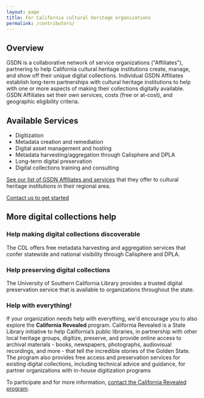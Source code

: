 ```yaml
---
layout: page
title: For California cultural heritage organizations
permalink: /contributors/
---
```


## Overview

GSDN is a collaborative network of service organizations ("Affiliates"), partnering to help California cultural heritage institutions create, manage, and show off their unique digital collections. Individual GSDN Affiliates establish long-term partnerships with cultural heritage institutions to help with one or more aspects of making their collections digitally available. GSDN Affiliates set their own services, costs (free or at-cost), and geographic eligibility criteria.


## Available Services

*   Digitization
*   Metadata creation and remediation
*   Digital asset management and hosting
*   Metadata harvesting/aggregation through Calisphere and DPLA
*   Long-term digital preservation
*   Digital collections training and consulting

[See our list of GSDN Affiliates and services](../all) that they offer to cultural heritage institutions in their regional area.

<a class="primary-link" href="mailto:oacops@cdlib.org">Contact us to get started</a>



## More digital collections help


### Help making digital collections discoverable

The CDL offers free metadata harvesting and aggregation services that confer statewide and national visibility through Calisphere and DPLA. 


### Help preserving digital collections

The University of Southern California Library provides a trusted digital preservation service that is available to organizations throughout the state.


### Help with everything!

If your organization needs help with everything, we'd encourage you to also explore the **California Revealed** program. California Revealed is a State Library initiative to help California’s public libraries, in partnership with other local heritage groups, digitize, preserve, and provide online access to archival materials - books, newspapers, photographs, audiovisual recordings, and more - that tell the incredible stories of the Golden State. The program also provides free access and preservation services for existing digital collections, including technical advice and guidance, for partner organizations with in-house digitization programs

To participate and for more information, [contact the California Revealed program](https://californiarevealed.org/form/contact-us). 

